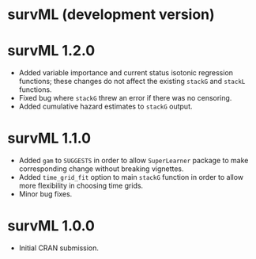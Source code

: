 # survML (development version)

# survML 1.2.0

* Added variable importance and current status isotonic regression functions; these changes do not affect the existing `stackG` and `stackL` functions. 
* Fixed bug where `stackG` threw an error if there was no censoring. 
* Added cumulative hazard estimates to `stackG` output. 

# survML 1.1.0

* Added `gam` to `SUGGESTS` in order to allow `SuperLearner` package to make corresponding change without breaking vignettes. 
* Added `time_grid_fit` option to main `stackG` function in order to allow more flexibility in choosing time grids. 
* Minor bug fixes. 

# survML 1.0.0

* Initial CRAN submission.

